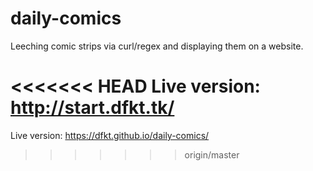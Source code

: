 # daily-comics
Leeching comic strips via curl/regex and displaying them on a website.

<<<<<<< HEAD
Live version: http://start.dfkt.tk/
=======
Live version: https://dfkt.github.io/daily-comics/
>>>>>>> origin/master
